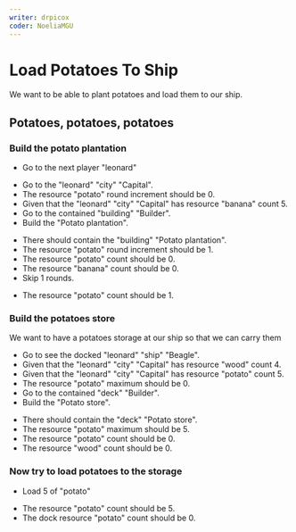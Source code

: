 ```yaml
---
writer: drpicox
coder: NoeliaMGU
---
```


# Load Potatoes To Ship
We want to be able to plant potatoes and load them to our ship.

## Potatoes, potatoes, potatoes

### Build the potato plantation
 * Go to the next player "leonard"
 <!-- SNAPSHOT status=200 -->
 * Go to the "leonard" "city" "Capital".
 * The resource "potato" round increment should be 0.
 * Given that the "leonard" "city" "Capital" has resource "banana" count 5.
 * Go to the contained "building" "Builder".
 * Build the "Potato plantation".
 <!-- SNAPSHOT status=200 -->

 * There should contain the "building" "Potato plantation".
 * The resource "potato" round increment should be 1.
 * The resource "potato" count should be 0.
 * The resource "banana" count should be 0.
 * Skip 1 rounds.
 <!-- SNAPSHOT status=200 -->
 * The resource "potato" count should be 1.


### Build the potatoes store
We want to have a potatoes storage at our ship so that we can carry them

 * Go to see the docked "leonard" "ship" "Beagle".
 * Given that the "leonard" "city" "Capital" has resource "wood" count 4.
 * Given that the "leonard" "city" "Capital" has resource "potato" count 5.
 * The resource "potato" maximum should be 0.
 * Go to the contained "deck" "Builder".
 * Build the "Potato store".
 <!-- SNAPSHOT status=200 -->

 * There should contain the "deck" "Potato store".
 * The resource "potato" maximum should be 5.
 * The resource "potato" count should be 0.
 * The resource "wood" count should be 0.
 
### Now try to load potatoes to the storage
 * Load 5 of "potato"
 <!-- SNAPSHOT status=200 -->
 * The resource "potato" count should be 5.
 * The dock resource "potato" count should be 0.
